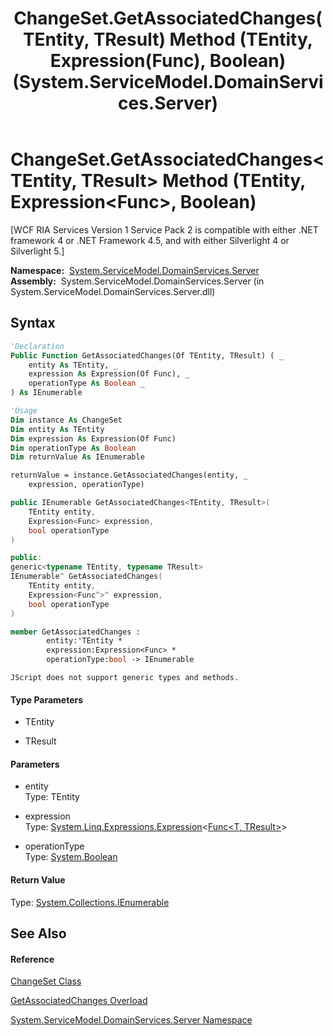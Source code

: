 ﻿---
title: ChangeSet.GetAssociatedChanges(TEntity, TResult) Method (TEntity, Expression(Func), Boolean) (System.ServiceModel.DomainServices.Server)
TOCTitle: GetAssociatedChanges(TEntity, TResult) Method (TEntity, Expression(Func), Boolean)
ms:assetid: M:System.ServiceModel.DomainServices.Server.ChangeSet.GetAssociatedChanges``2(``0,System.Linq.Expressions.Expression{System.Func`2},System.Boolean)
ms:mtpsurl: https://msdn.microsoft.com/en-us/library/Ff422689(v=VS.91)
ms:contentKeyID: 28755060
ms.date: 01/27/2012
mtps_version: v=VS.91
dev_langs:
- vb
- csharp
- c++
- fsharp
- jscript
api_location:
- System.ServiceModel.DomainServices.Server.dll
api_name:
- System.ServiceModel.DomainServices.Server.ChangeSet.GetAssociatedChanges
api_type:
- Managed
topic_type:
- apiref
- kbSyntax
product_family_name: VS
ROBOTS: INDEX,FOLLOW
---

# ChangeSet.GetAssociatedChanges\<TEntity, TResult\> Method (TEntity, Expression\<Func\>, Boolean)

\[WCF RIA Services Version 1 Service Pack 2 is compatible with either .NET framework 4 or .NET Framework 4.5, and with either Silverlight 4 or Silverlight 5.\]

**Namespace:**  [System.ServiceModel.DomainServices.Server](ff423220\(v=vs.91\).md)  
**Assembly:**  System.ServiceModel.DomainServices.Server (in System.ServiceModel.DomainServices.Server.dll)

## Syntax

``` vb
'Declaration
Public Function GetAssociatedChanges(Of TEntity, TResult) ( _
    entity As TEntity, _
    expression As Expression(Of Func), _
    operationType As Boolean _
) As IEnumerable
```

``` vb
'Usage
Dim instance As ChangeSet
Dim entity As TEntity
Dim expression As Expression(Of Func)
Dim operationType As Boolean
Dim returnValue As IEnumerable

returnValue = instance.GetAssociatedChanges(entity, _
    expression, operationType)
```

``` csharp
public IEnumerable GetAssociatedChanges<TEntity, TResult>(
    TEntity entity,
    Expression<Func> expression,
    bool operationType
)
```

``` c++
public:
generic<typename TEntity, typename TResult>
IEnumerable^ GetAssociatedChanges(
    TEntity entity, 
    Expression<Func^>^ expression, 
    bool operationType
)
```

``` fsharp
member GetAssociatedChanges : 
        entity:'TEntity * 
        expression:Expression<Func> * 
        operationType:bool -> IEnumerable 
```

``` jscript
JScript does not support generic types and methods.
```

#### Type Parameters

  - TEntity

<!-- end list -->

  - TResult

#### Parameters

  - entity  
    Type: TEntity  

<!-- end list -->

  - expression  
    Type: [System.Linq.Expressions.Expression](https://msdn.microsoft.com/en-us/library/Bb335710)\<[Func\<T, TResult\>](https://msdn.microsoft.com/en-us/library/Bb549151)\>  

<!-- end list -->

  - operationType  
    Type: [System.Boolean](https://msdn.microsoft.com/en-us/library/a28wyd50)  

#### Return Value

Type: [System.Collections.IEnumerable](https://msdn.microsoft.com/en-us/library/h1x9x1b1)  

## See Also

#### Reference

[ChangeSet Class](ff422535\(v=vs.91\).md)

[GetAssociatedChanges Overload](ff422578\(v=vs.91\).md)

[System.ServiceModel.DomainServices.Server Namespace](ff423220\(v=vs.91\).md)

